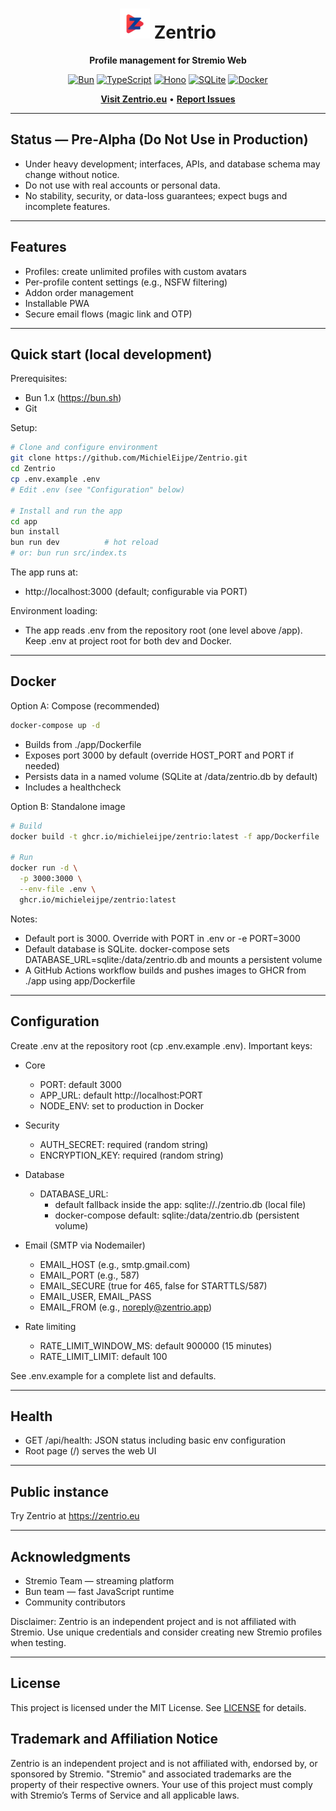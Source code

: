 <h1 align="center"><img src="app/src/static/logo/icon-512.png" alt="Zentrio Icon" width="48" height="48" /> Zentrio</h1>
<p align="center"><strong>Profile management for Stremio Web</strong></p>

<p align="center">
  <a href="https://bun.sh"><img src="https://img.shields.io/badge/Bun-000000?style=for-the-badge&logo=bun&logoColor=white" alt="Bun"></a>
  <a href="https://www.typescriptlang.org/"><img src="https://img.shields.io/badge/TypeScript-3178C6?style=for-the-badge&logo=typescript&logoColor=white" alt="TypeScript"></a>
  <a href="https://hono.dev/"><img src="https://img.shields.io/badge/Hono-FF6A00?style=for-the-badge&logo=hono&logoColor=white" alt="Hono"></a>
  <a href="https://www.sqlite.org/"><img src="https://img.shields.io/badge/SQLite-07405E?style=for-the-badge&logo=sqlite&logoColor=white" alt="SQLite"></a>
  <a href="https://www.docker.com/"><img src="https://img.shields.io/badge/Docker-2496ED?style=for-the-badge&logo=docker&logoColor=white" alt="Docker"></a>
</p>

<p align="center">
  <a href="https://zentrio.eu"><strong>Visit Zentrio.eu</strong></a> •
  <a href="https://github.com/MichielEijpe/Zentrio/issues"><strong>Report Issues</strong></a>
</p>

---

## Status — Pre-Alpha (Do Not Use in Production)

- Under heavy development; interfaces, APIs, and database schema may change without notice.
- Do not use with real accounts or personal data.
- No stability, security, or data-loss guarantees; expect bugs and incomplete features.

---

## Features

- Profiles: create unlimited profiles with custom avatars
- Per-profile content settings (e.g., NSFW filtering)
- Addon order management
- Installable PWA
- Secure email flows (magic link and OTP)

---

## Quick start (local development)

Prerequisites:
- Bun 1.x (https://bun.sh)
- Git

Setup:
```bash
# Clone and configure environment
git clone https://github.com/MichielEijpe/Zentrio.git
cd Zentrio
cp .env.example .env
# Edit .env (see "Configuration" below)

# Install and run the app
cd app
bun install
bun run dev          # hot reload
# or: bun run src/index.ts
```

The app runs at:
- http://localhost:3000 (default; configurable via PORT)

Environment loading:
- The app reads .env from the repository root (one level above /app). Keep .env at project root for both dev and Docker.

---

## Docker

Option A: Compose (recommended)
```bash
docker-compose up -d
```
- Builds from ./app/Dockerfile
- Exposes port 3000 by default (override HOST_PORT and PORT if needed)
- Persists data in a named volume (SQLite at /data/zentrio.db by default)
- Includes a healthcheck

Option B: Standalone image
```bash
# Build
docker build -t ghcr.io/michieleijpe/zentrio:latest -f app/Dockerfile ./app

# Run
docker run -d \
  -p 3000:3000 \
  --env-file .env \
  ghcr.io/michieleijpe/zentrio:latest
```

Notes:
- Default port is 3000. Override with PORT in .env or -e PORT=3000
- Default database is SQLite. docker-compose sets DATABASE_URL=sqlite:/data/zentrio.db and mounts a persistent volume
- A GitHub Actions workflow builds and pushes images to GHCR from ./app using app/Dockerfile

---

## Configuration

Create .env at the repository root (cp .env.example .env). Important keys:

- Core
  - PORT: default 3000
  - APP_URL: default http://localhost:PORT
  - NODE_ENV: set to production in Docker

- Security
  - AUTH_SECRET: required (random string)
  - ENCRYPTION_KEY: required (random string)

- Database
  - DATABASE_URL:
    - default fallback inside the app: sqlite://./zentrio.db (local file)
    - docker-compose default: sqlite:/data/zentrio.db (persistent volume)

- Email (SMTP via Nodemailer)
  - EMAIL_HOST (e.g., smtp.gmail.com)
  - EMAIL_PORT (e.g., 587)
  - EMAIL_SECURE (true for 465, false for STARTTLS/587)
  - EMAIL_USER, EMAIL_PASS
  - EMAIL_FROM (e.g., noreply@zentrio.app)

- Rate limiting
  - RATE_LIMIT_WINDOW_MS: default 900000 (15 minutes)
  - RATE_LIMIT_LIMIT: default 100

See .env.example for a complete list and defaults.

---

## Health

- GET /api/health: JSON status including basic env configuration
- Root page (/) serves the web UI

---

## Public instance

Try Zentrio at https://zentrio.eu

---

## Acknowledgments

- Stremio Team — streaming platform
- Bun team — fast JavaScript runtime
- Community contributors

Disclaimer: Zentrio is an independent project and is not affiliated with Stremio. Use unique credentials and consider creating new Stremio profiles when testing.

---

## License

This project is licensed under the MIT License. See [LICENSE](LICENSE:1) for details.

## Trademark and Affiliation Notice

Zentrio is an independent project and is not affiliated with, endorsed by, or sponsored by Stremio. "Stremio" and associated trademarks are the property of their respective owners. Your use of this project must comply with Stremio’s Terms of Service and all applicable laws.
